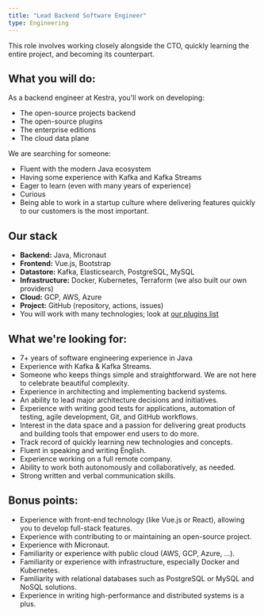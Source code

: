 ```yaml
---
title: "Lead Backend Software Engineer"
type: Engineering
---
```


This role involves working closely alongside the CTO, quickly learning the entire project, and becoming its counterpart.

## What you will do:
As a backend engineer at Kestra, you'll work on developing:
- The open-source projects backend
- The open-source plugins
- The enterprise editions
- The cloud data plane

We are searching for someone:
- Fluent with the modern Java ecosystem
- Having some experience with Kafka and Kafka Streams
- Eager to learn (even with many years of experience)
- Curious
- Being able to work in a startup culture where delivering features quickly to our customers is the most important.

## Our stack

- **Backend:** Java, Micronaut
- **Frontend:** Vue.js, Bootstrap
- **Datastore:** Kafka, Elasticsearch, PostgreSQL, MySQL
- **Infrastructure:** Docker, Kubernetes, Terraform (we also built our own providers)
- **Cloud:** GCP, AWS, Azure
- **Project:** GitHub (repository, actions, issues)
- You will work with many technologies; look at [our plugins list](https://kestra.io/plugins)

## What we're looking for:

- 7+ years of software engineering experience in Java
- Experience with Kafka & Kafka Streams.
- Someone who keeps things simple and straightforward. We are not here to celebrate beautiful complexity.
- Experience in architecting and implementing backend systems.
- An ability to lead major architecture decisions and initiatives.
- Experience with writing good tests for applications, automation of testing, agile development, Git, and GitHub workflows.
- Interest in the data space and a passion for delivering great products and building tools that empower end users to do more.
- Track record of quickly learning new technologies and concepts.
- Fluent in speaking and writing English.
- Experience working on a full remote company.
- Ability to work both autonomously and collaboratively, as needed.
- Strong written and verbal communication skills.

## Bonus points:

- Experience with front-end technology (like Vue.js or React), allowing you to develop full-stack features.
- Experience with contributing to or maintaining an open-source project.
- Experience with Micronaut.
- Familiarity or experience with public cloud (AWS, GCP, Azure, ...).
- Familiarity or experience with infrastructure, especially Docker and Kubernetes.
- Familiarity with relational databases such as PostgreSQL or MySQL and NoSQL solutions.
- Experience in writing high-performance and distributed systems is a plus.